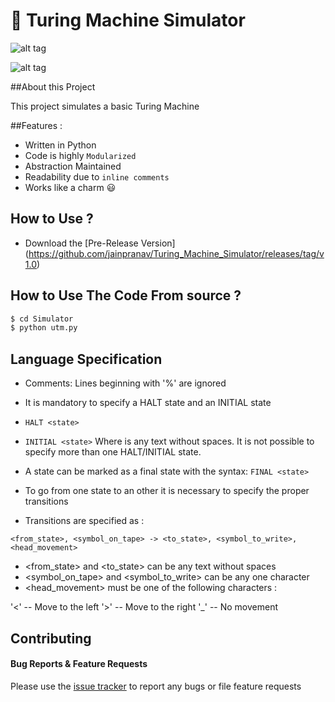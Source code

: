 # :floppy_disk: Turing Machine Simulator

![alt tag](http://i.imgur.com/xPOtWac.jpg)

![alt tag](http://i.imgur.com/jYJuFzI.jpg)



##About this Project 

This project simulates a basic Turing Machine


##Features :

 - Written in Python
 - Code is highly `Modularized`
 - Abstraction Maintained
 - Readability due to `inline comments`
 - Works like a charm :smiley:
 

## How to Use ?

- Download the [Pre-Release Version] (https://github.com/jainpranav/Turing_Machine_Simulator/releases/tag/v1.0)
 

## How to Use The Code From source ?
```bash
$ cd Simulator
$ python utm.py
```


## Language Specification 

- Comments: Lines beginning with '%' are ignored

- It is mandatory to specify a HALT state and an INITIAL state 

- `HALT <state>`
- `INITIAL <state>`
Where <state> is any text without spaces. It is not possible to specify more than one HALT/INITIAL state.

- A state can be marked as a final state with the syntax: `FINAL <state>`

- To go from one state to an other it is necessary to specify the proper transitions

- Transitions are specified as :

`<from_state>, <symbol_on_tape> -> <to_state>, <symbol_to_write>, <head_movement>`

- <from_state> and <to_state> can be any text without spaces
- <symbol_on_tape> and <symbol_to_write> can be any one character
- <head_movement> must be one of the following characters :

'<' -- Move to the left
'>' -- Move to the right
'_' -- No movement

## Contributing

#### Bug Reports & Feature Requests

Please use the [issue tracker](https://github.com/jainpranav/Turing_Machine_Simulator/issues) to report any bugs or file feature requests


